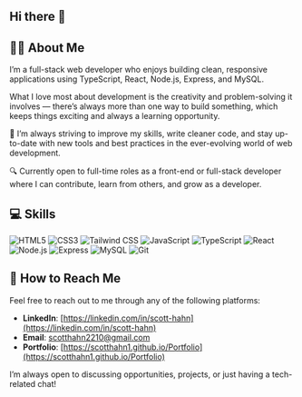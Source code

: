## Hi there 👋


## 👨‍💻 About Me

I’m a full-stack web developer who enjoys building clean, responsive applications using TypeScript, React, Node.js, Express, and MySQL. 

What I love most about development is the creativity and problem-solving it involves — there’s always more than one way to build something, which keeps things exciting and always a learning opportunity.

🧠 I’m always striving to improve my skills, write cleaner code, and stay up-to-date with new tools and best practices in the ever-evolving world of web development.

🔍 Currently open to full-time roles as a front-end or full-stack developer where I can contribute, learn from others, and grow as a developer.


## 💻 Skills

![HTML5](https://img.shields.io/badge/HTML5-E34F26?style=for-the-badge&logo=html5&logoColor=white)
![CSS3](https://img.shields.io/badge/CSS3-1572B6?style=for-the-badge&logo=css3&logoColor=white)
![Tailwind CSS](https://img.shields.io/badge/Tailwind_CSS-06B6D4?style=for-the-badge&logo=tailwind-css&logoColor=white)
![JavaScript](https://img.shields.io/badge/JavaScript-F7DF1E?style=for-the-badge&logo=javascript&logoColor=black)
![TypeScript](https://img.shields.io/badge/TypeScript-3178C6?style=for-the-badge&logo=typescript&logoColor=white)
![React](https://img.shields.io/badge/React-20232a?style=for-the-badge&logo=react&logoColor=61DAFB)
![Node.js](https://img.shields.io/badge/Node.js-339933?style=for-the-badge&logo=node.js&logoColor=white)
![Express](https://img.shields.io/badge/Express.js-000000?style=for-the-badge&logo=express&logoColor=white)
![MySQL](https://img.shields.io/badge/MySQL-005C84?style=for-the-badge&logo=mysql&logoColor=white)
![Git](https://img.shields.io/badge/Git-F05032?style=for-the-badge&logo=git&logoColor=white)


## 🤝 How to Reach Me

Feel free to reach out to me through any of the following platforms:

- **LinkedIn**: [https://linkedin.com/in/scott-hahn](https://linkedin.com/in/scott-hahn)
- **Email**: [scotthahn2210@gmail.com](mailto:scotthahn2210@gmail.com)
- **Portfolio**: [https://scotthahn1.github.io/Portfolio](https://scotthahn1.github.io/Portfolio)

I’m always open to discussing opportunities, projects, or just having a tech-related chat!
